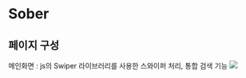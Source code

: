 <h1>Sober</h1>

<h2>페이지 구성</h2>
메인화면
: js의 Swiper 라이브러리를 사용한 스와이퍼 처리, 통합 검색 기능
<img src = "https://github.com/ohhyeji/Sober/assets/132237910/a9662291-f52e-4147-b36a-df8c21719446
"></img>
